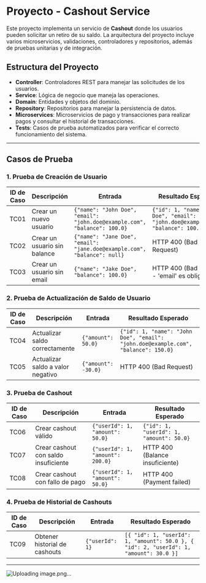 # Proyecto - Cashout Service

Este proyecto implementa un servicio de **Cashout** donde los usuarios pueden solicitar un retiro de su saldo. La arquitectura del proyecto incluye varios microservicios, validaciones, controladores y repositorios, además de pruebas unitarias y de integración.

## Estructura del Proyecto

- **Controller**: Controladores REST para manejar las solicitudes de los usuarios.
- **Service**: Lógica de negocio que maneja las operaciones.
- **Domain**: Entidades y objetos del dominio.
- **Repository**: Repositorios para manejar la persistencia de datos.
- **Microservices**: Microservicios de pago y transacciones para realizar pagos y consultar el historial de transacciones.
- **Tests**: Casos de prueba automatizados para verificar el correcto funcionamiento del sistema.

---

## Casos de Prueba

### 1. **Prueba de Creación de Usuario**

| ID de Caso | Descripción                     | Entrada                                   | Resultado Esperado                             |
|------------|----------------------------------|-------------------------------------------|------------------------------------------------|
| TC01       | Crear un nuevo usuario           | `{"name": "John Doe", "email": "john.doe@example.com", "balance": 100.0}` | `{"id": 1, "name": "John Doe", "email": "john.doe@example.com", "balance": 100.0}` |
| TC02       | Crear un usuario sin balance     | `{"name": "Jane Doe", "email": "jane.doe@example.com", "balance": null}` | HTTP 400 (Bad Request) |
| TC03       | Crear un usuario sin email       | `{"name": "Jake Doe", "balance": 100.0}`  | HTTP 400 (Bad Request - 'email' es obligatorio) |

### 2. **Prueba de Actualización de Saldo de Usuario**

| ID de Caso | Descripción                     | Entrada                                   | Resultado Esperado                             |
|------------|----------------------------------|-------------------------------------------|------------------------------------------------|
| TC04       | Actualizar saldo correctamente   | `{"amount": 50.0}`                        | `{"id": 1, "name": "John Doe", "email": "john.doe@example.com", "balance": 150.0}` |
| TC05       | Actualizar saldo a valor negativo| `{"amount": -30.0}`                       | HTTP 400 (Bad Request)                         |

### 3. **Prueba de Cashout**

| ID de Caso | Descripción                     | Entrada                                   | Resultado Esperado                             |
|------------|----------------------------------|-------------------------------------------|------------------------------------------------|
| TC06       | Crear cashout válido             | `{"userId": 1, "amount": 50.0}`           | `{"id": 1, "userId": 1, "amount": 50.0}`       |
| TC07       | Crear cashout con saldo insuficiente | `{"userId": 1, "amount": 200.0}`          | HTTP 400 (Balance insuficiente)                |
| TC08       | Crear cashout con fallo de pago   | `{"userId": 1, "amount": 50.0}`           | HTTP 400 (Payment failed)                      |

### 4. **Prueba de Historial de Cashouts**

| ID de Caso | Descripción                     | Entrada                                   | Resultado Esperado                             |
|------------|----------------------------------|-------------------------------------------|------------------------------------------------|
| TC09       | Obtener historial de cashouts    | `{"userId": 1}`                           | `[{ "id": 1, "userId": 1, "amount": 50.0 }, { "id": 2, "userId": 1, "amount": 30.0 }]` |

---


![Uploading image.png…]()

